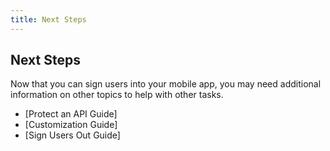 ```yaml
---
title: Next Steps
---
```

## Next Steps

Now that you can sign users into your mobile app, you may need additional information on other topics to help with other tasks.

* [Protect an API Guide]
* [Customization Guide]
* [Sign Users Out Guide]
